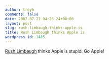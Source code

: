 ```yaml
---
author: troyh
comments: false
date: 2002-07-22 04:26:24+00:00
layout: post
slug: rush-limbaugh-thinks-apple-is
title: Rush Limbaugh thinks Apple is
wordpress_id: 1485
---
```


[Rush Limbaugh](http://www.rushlimbaugh.com/home/daily/site_071802/content/right.guest.html) thinks Apple is stupid. Go Apple!
